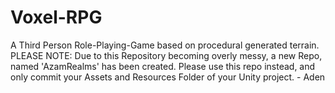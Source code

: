 # Voxel-RPG
A Third Person Role-Playing-Game based on procedural generated terrain.
PLEASE NOTE: Due to this Repository becoming overly messy, a new Repo, named 'AzamRealms' has been created. Please use this repo instead, and only commit your Assets and Resources Folder of your Unity project. - Aden 
